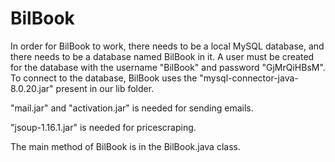 # BilBook
In order for BilBook to work, there needs to be a local MySQL database, and there needs to be a database named BilBook in it. A user must be created for the database with the username "BilBook" and password "GjMrQiHBsM". To connect to the database, BilBook uses the "mysql-connector-java-8.0.20.jar" present in our lib folder.

"mail.jar" and "activation.jar" is needed for sending emails.

"jsoup-1.16.1.jar" is needed for pricescraping.

The main method of BilBook is in the BilBook.java class.
